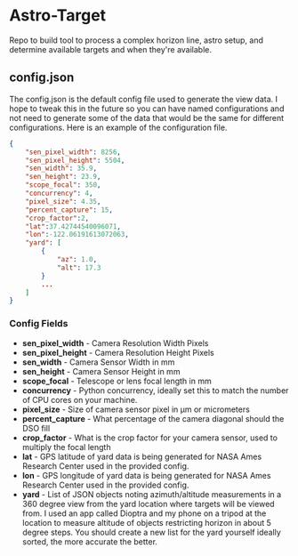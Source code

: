 # Astro-Target
Repo to build tool to process a complex horizon line, astro setup, and determine available targets and when they're available. 

## config.json

The config.json is the default config file used to generate the view data. I hope to tweak this in the future so you can have named configurations and not need to generate some of the data that would be the same for different configurations. Here is an example of the configuration file. 

```json
{
    "sen_pixel_width": 8256,
    "sen_pixel_height": 5504,
    "sen_width": 35.9,
    "sen_height": 23.9,
    "scope_focal": 350,
    "concurrency": 4,
    "pixel_size": 4.35,
    "percent_capture": 15,
    "crop_factor":2,
    "lat":37.42744540096071, 
    "lon":-122.06191613072063,
    "yard": [ 
        {
            "az": 1.0,
            "alt": 17.3
        }
        ...
    ]
}
```

### Config Fields

* **sen_pixel_width** - Camera Resolution Width Pixels
* **sen_pixel_height** - Camera Resolution Height Pixels
* **sen_width** - Camera Sensor Width in mm
* **sen_height** - Camera Sensor Height in mm
* **scope_focal** - Telescope or lens focal length in mm
* **concurrency** - Python concurrency, ideally set this to match the number of CPU cores on your machine.
* **pixel_size** - Size of camera sensor pixel in μm or micrometers
* **percent_capture** - What percentage of the camera diagonal should the DSO fill
* **crop_factor** - What is the crop factor for your camera sensor, used to multiply the focal length
* **lat** - GPS latitude of yard data is being generated for NASA Ames Research Center used in the provided config.
* **lon** - GPS longitude of yard data is being generated for NASA Ames Research Center used in the provided config.
* **yard** - List of JSON objects noting azimuth/altitude measurements in a 360 degree view from the yard location where targets will be viewed from. I used an app called Dioptra and my phone on a tripod at the location to measure altitude of objects restricting horizon in about 5 degree steps. You should create a new list for the yard yourself ideally sorted, the more accurate the better. 
